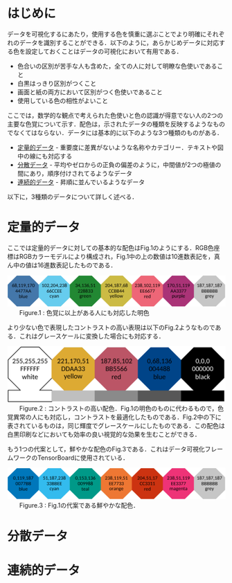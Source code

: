 # はじめに
データを可視化するにあたり，使用する色を慎重に選ぶことでより明確にそれぞれのデータを識別することができる．以下のように，あらかじめデータに対応する色を設定しておくことはデータの可視化において有用である．

- 色合いの区別が苦手な人も含めた，全ての人に対して明瞭な色使いであること
- 白黒はっきり区別がつくこと
- 画面と紙の両方において区別がつく色使いであること
- 使用している色の相性がよいこと

ここでは，数学的な観点で考えられた色使いと色の認識が得意でない人の2つの主要な色覚について示す．配色は，示されたデータの種類を反映するようなものでなくてはならない．データには基本的に以下のような3つ種類のものがある．

- [定量的データ](#定量的データ) - 重要度に差異がないような名称やカテゴリー．テキストや図中の線にも対応する
- [分散データ](#分散データ) - 平均やゼロからの正負の偏差のように，中間値が2つの極値の間にあり，順序付けされてるようなデータ
- [連続的データ](#連続的データ) - 昇順に並んでいるようなデータ

以下に，3種類のデータについて詳しく述べる．

# 定量的データ
ここでは定量的データに対しての基本的な配色はFig.1のようにする．RGB色座標はRGBカラーモデルにより構成され，Fig.1中の上の数値は10進数表記を，真ん中の値は16進数表記したものである．

![bright_scheme](picture/scheme_bright.png)
&emsp;&emsp;Figure.1 : 色覚に以上がある人にも対応した明色

より少ない色で表現したコントラストの高い表現は以下のFig.2ようなものである．これはグレースケールに変換した場合にも対応する．

![highcontrast_scheme](picture/scheme_highcontrast_extended.png)
&emsp;&emsp;Figure.2 : コントラストの高い配色．Fig.1の明色のものに代わるもので，色覚異常の人にも対応し，コントラストを最適化したものである．Fig.2中の下に表されているものは，同じ輝度でグレースケールにしたものである．この配色は白黒印刷などにおいても効率の良い視覚的な効果を生むことができる．

もう1つの代案として，鮮やかな配色のFig.3である．これはデータ可視化フレームワークのTensorBoardに使用されている．

![vibrant_scheme](picture/scheme_vibrant.png)
&emsp;&emsp;Figure.3 : Fig.1の代案である鮮やかな配色． 
# 分散データ

# 連続的データ